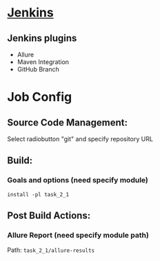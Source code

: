 # [Jenkins](https://www.jenkins.io/doc/book/installing/linux/)


## Jenkins plugins
- Allure
- Maven Integration
- GitHub Branch

# Job Config

## Source Code Management:
Select radiobutton "git" and specify repository URL 

## Build:
### Goals and options (need specify module)
`install -pl task_2_1` 

## Post Build Actions:
### Allure Report (need specify module path)
Path: `task_2_1/allure-results`

